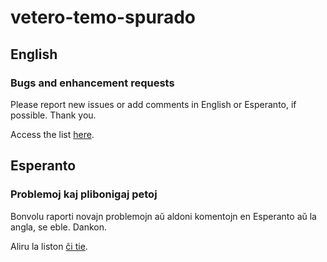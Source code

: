 # vetero-temo-spurado

<h2>English</h2>
<h3>Bugs and enhancement requests</h3>
<p>Please report new issues or add comments in English or Esperanto, if possible. Thank you.</p>
<p>Access the list <a href="https://github.com/VeteroApp/vetero-temo-spurado/issues">here</a>.</p>

<h2>Esperanto</h2>
<h3>Problemoj kaj plibonigaj petoj</h3>
<p>Bonvolu raporti novajn problemojn aŭ aldoni komentojn en Esperanto aŭ la angla, se eble. Dankon.</p>
<p>Aliru la liston <a href="https://github.com/VeteroApp/vetero-temo-spurado/issues">ĉi tie</a>.</p>
